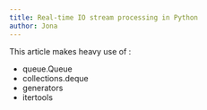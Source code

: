 ```yaml
---
title: Real-time IO stream processing in Python
author: Jona
---
```


This article makes heavy use of :
* queue.Queue
* collections.deque
* generators
* itertools

